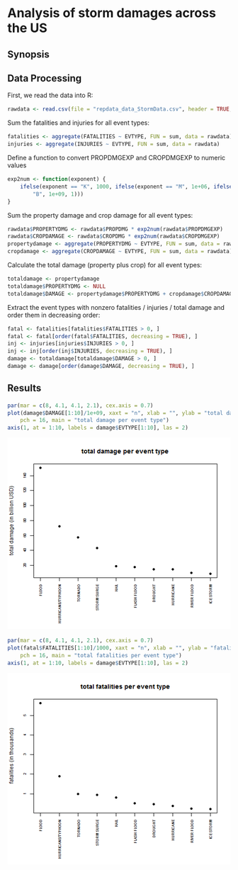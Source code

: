 Analysis of storm damages across the US
========================================================


## Synopsis


## Data Processing

First, we read the data into R:


```r
rawdata <- read.csv(file = "repdata_data_StormData.csv", header = TRUE, skip = 0)
```


Sum the fatalities and injuries for all event types:


```r
fatalities <- aggregate(FATALITIES ~ EVTYPE, FUN = sum, data = rawdata)
injuries <- aggregate(INJURIES ~ EVTYPE, FUN = sum, data = rawdata)
```


Define a function to convert PROPDMGEXP and CROPDMGEXP to numeric values


```r
exp2num <- function(exponent) {
    ifelse(exponent == "K", 1000, ifelse(exponent == "M", 1e+06, ifelse(exponent == 
        "B", 1e+09, 1)))
}
```


Sum the property damage and crop damage for all event types:


```r
rawdata$PROPERTYDMG <- rawdata$PROPDMG * exp2num(rawdata$PROPDMGEXP)
rawdata$CROPDAMAGE <- rawdata$CROPDMG * exp2num(rawdata$CROPDMGEXP)
propertydamage <- aggregate(PROPERTYDMG ~ EVTYPE, FUN = sum, data = rawdata)
cropdamage <- aggregate(CROPDAMAGE ~ EVTYPE, FUN = sum, data = rawdata)
```


Calculate the total damage (property plus crop) for all event types:


```r
totaldamage <- propertydamage
totaldamage$PROPERTYDMG <- NULL
totaldamage$DAMAGE <- propertydamage$PROPERTYDMG + cropdamage$CROPDAMAGE
```


Extract the event types with nonzero fatalities / injuries / total damage and order them in decreasing order:


```r
fatal <- fatalities[fatalities$FATALITIES > 0, ]
fatal <- fatal[order(fatal$FATALITIES, decreasing = TRUE), ]
inj <- injuries[injuries$INJURIES > 0, ]
inj <- inj[order(inj$INJURIES, decreasing = TRUE), ]
damage <- totaldamage[totaldamage$DAMAGE > 0, ]
damage <- damage[order(damage$DAMAGE, decreasing = TRUE), ]
```



## Results


```r
par(mar = c(8, 4.1, 4.1, 2.1), cex.axis = 0.7)
plot(damage$DAMAGE[1:10]/1e+09, xaxt = "n", xlab = "", ylab = "total damage (in billion USD)", 
    pch = 16, main = "total damage per event type")
axis(1, at = 1:10, labels = damage$EVTYPE[1:10], las = 2)
```

![plot of chunk unnamed-chunk-7](figure/unnamed-chunk-7.png) 





```r
par(mar = c(8, 4.1, 4.1, 2.1), cex.axis = 0.7)
plot(fatal$FATALITIES[1:10]/1000, xaxt = "n", xlab = "", ylab = "fatalities (in thousands)", 
    pch = 16, main = "total fatalities per event type")
axis(1, at = 1:10, labels = damage$EVTYPE[1:10], las = 2)
```

![plot of chunk unnamed-chunk-8](figure/unnamed-chunk-8.png) 












